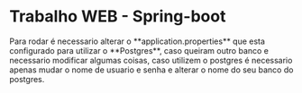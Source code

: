 <h1>Trabalho WEB - Spring-boot</h1>

<p> Para rodar é necessario alterar o **application.properties** que esta configurado para utilizar o **Postgres**, caso queiram outro banco e necessario modificar algumas coisas, caso utilizem o postgres é necessario apenas mudar o nome de usuario
e senha e alterar o nome do seu banco do postgres.</p>
